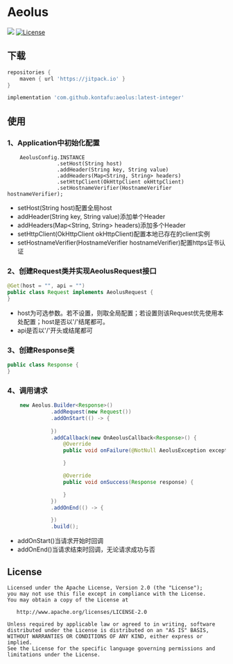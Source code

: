 # Aeolus

[![](https://jitpack.io/v/kontafu/aeolus.svg)](https://jitpack.io/#kontafu/aeolus)
[![License](https://img.shields.io/badge/license-Apache%202-4EB1BA.svg)](https://www.apache.org/licenses/LICENSE-2.0.html)

## 下载

```groovy
repositories {
    maven { url 'https://jitpack.io' }
}
```

``` groovy
implementation 'com.github.kontafu:aeolus:latest-integer'
```

## 使用

### 1、Application中初始化配置
```
    AeolusConfig.INSTANCE
                .setHost(String host)
                .addHeader(String key, String value)
                .addHeaders(Map<String, String> headers)
                .setHttpClient(OkHttpClient okHttpClient)
                .setHostnameVerifier(HostnameVerifier hostnameVerifier);
```

- setHost(String host)配置全局host
- addHeader(String key, String value)添加单个Header
- addHeaders(Map<String, String> headers)添加多个Header
- setHttpClient(OkHttpClient okHttpClient)配置本地已存在的client实例
- setHostnameVerifier(HostnameVerifier hostnameVerifier)配置https证书认证

### 2、创建Request类并实现AeolusRequest接口
```java
@Get(host = "", api = "")
public class Request implements AeolusRequest {
}
```

- host为可选参数。若不设置，则取全局配置；若设置则该Request优先使用本处配置；host是否以'/'结尾都可。
- api是否以'/'开头或结尾都可

### 3、创建Response类
```java
public class Response {
}
```

### 4、调用请求
```java
    new Aeolus.Builder<Response>()
              .addRequest(new Request())
              .addOnStart(() -> {
            
              })
              .addCallback(new OnAeolusCallback<Response>() {
                  @Override
                  public void onFailure(@NotNull AeolusException exception) {

                  }

                  @Override
                  public void onSuccess(Response response) {

                  }
              })
              .addOnEnd(() -> {

              })
              .build();
```

- addOnStart()当请求开始时回调
- addOnEnd()当请求结束时回调，无论请求成功与否

License
-------

    Licensed under the Apache License, Version 2.0 (the "License");
    you may not use this file except in compliance with the License.
    You may obtain a copy of the License at

       http://www.apache.org/licenses/LICENSE-2.0

    Unless required by applicable law or agreed to in writing, software
    distributed under the License is distributed on an "AS IS" BASIS,
    WITHOUT WARRANTIES OR CONDITIONS OF ANY KIND, either express or implied.
    See the License for the specific language governing permissions and
    limitations under the License.